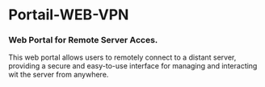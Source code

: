 # Portail-WEB-VPN

### Web Portal for Remote Server Acces.

This web portal allows users to remotely connect to a distant server, providing a secure and easy-to-use interface for managing and interacting wit the server from anywhere.

